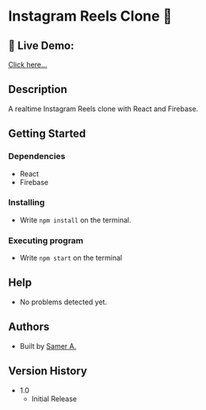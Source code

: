 # Instagram Reels Clone 🚀

## 🔴 Live Demo:

[Click here...](https://samer-ig-reels.firebaseapp.com/)

## Description

A realtime Instagram Reels clone with React and Firebase.

## Getting Started

### Dependencies

- React
- Firebase

### Installing

- Write `npm install` on the terminal.

### Executing program

- Write `npm start` on the terminal

## Help

- No problems detected yet.

## Authors

- Built by [Samer A.](https://twitter.com/ssadawi__)

## Version History

- 1.0
  - Initial Release
